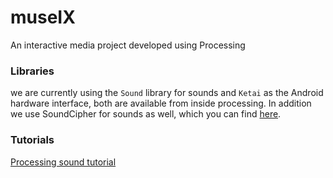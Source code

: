 # museIX
An interactive media project developed using Processing

### Libraries  
we are currently using the `Sound` library for sounds and `Ketai` as the Android hardware interface, both are available from inside processing.
In addition we use SoundCipher for sounds as well, which you can find [here](http://explodingart.com/soundcipher/).

### Tutorials
[Processing sound tutorial](https://processing.org/tutorials/sound/)
